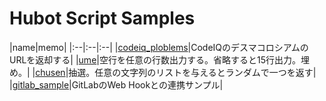# Hubot Script Samples

|name|memo|
|:--|:--|:--|
|[codeiq_ploblems](./codeiq_ploblems)|CodeIQのデスマコロシアムのURLを返却する|
|[ume](./ume)|空行を任意の行数出力する。省略すると15行出力。埋め。|
|[chusen](./chusen)|抽選。任意の文字列のリストを与えるとランダムで一つを返す|
|[gitlab_sample](./gitlab_sample)|GitLabのWeb Hookとの連携サンプル|
